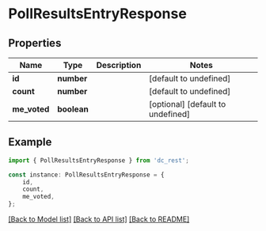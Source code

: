 # PollResultsEntryResponse


## Properties

Name | Type | Description | Notes
------------ | ------------- | ------------- | -------------
**id** | **number** |  | [default to undefined]
**count** | **number** |  | [default to undefined]
**me_voted** | **boolean** |  | [optional] [default to undefined]

## Example

```typescript
import { PollResultsEntryResponse } from 'dc_rest';

const instance: PollResultsEntryResponse = {
    id,
    count,
    me_voted,
};
```

[[Back to Model list]](../README.md#documentation-for-models) [[Back to API list]](../README.md#documentation-for-api-endpoints) [[Back to README]](../README.md)
